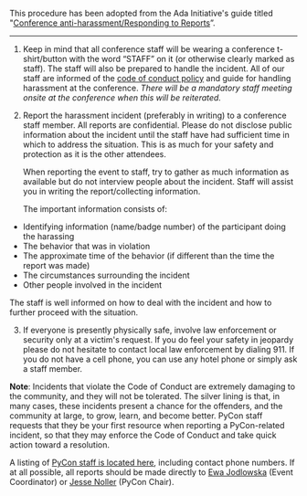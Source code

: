 This procedure has been adopted from the Ada Initiative's guide titled "[Conference anti-harassment/Responding to Reports](http://geekfeminism.wikia.com/wiki/Conference_anti-harassment/Responding_to_reports)”.

-------------------------------------------------------------------------------------------------

1. Keep in mind that all conference staff will be wearing a conference t-shirt/button with the word “STAFF” on it (or otherwise clearly marked as staff). The staff will also be prepared to handle the incident.  All of our staff are informed of the [code of conduct policy](/2013/about/code-of-conduct/) and guide for handling harassment at the conference. *There will be a mandatory staff meeting onsite at the conference when this will be reiterated.*

2. Report the harassment incident (preferably in writing) to a conference staff member. All reports are confidential. Please do not disclose public information about the incident until the staff have had sufficient time in which to address the situation. This is as much for your safety and protection as it is the other attendees.

   When reporting the event to staff, try to gather as much information as available but do not interview people about the incident. Staff will assist you in writing the report/collecting information.

   The important information consists of:

- Identifying information (name/badge number) of the participant doing the harassing
- The behavior that was in violation
- The approximate time of the behavior (if different than the time the report was made)
- The circumstances surrounding the incident
- Other people involved in the incident

The staff is well informed on how to deal with the incident and how to further proceed with the situation.

3. If everyone is presently physically safe, involve law enforcement or security only at a victim's request. If you do feel your safety in jeopardy please do not hesitate to contact local law enforcement by dialing 911. If you do not have a cell phone, you can use any hotel phone or simply ask a staff member.

**Note**: Incidents that violate the Code of Conduct are extremely damaging to the community, and they will not be tolerated. The silver lining is that, in many cases, these incidents present a chance for the offenders, and the community at large, to grow, learn, and become better. PyCon staff requests that they be your first resource when reporting a PyCon-related incident, so that they may enforce the Code of Conduct and take quick action toward a resolution.

A listing of [PyCon staff is located here](/2013/about/staff/), including contact phone numbers. If at all possible, all reports should be made directly to [Ewa Jodlowska](mailto:ewa@python.org) (Event Coordinator) or [Jesse Noller](mailto:jnoller@python.org) (PyCon Chair).

